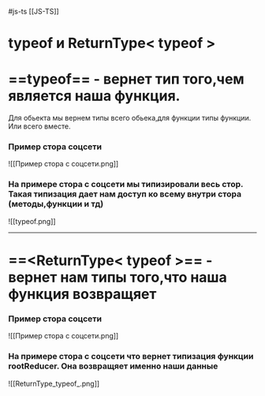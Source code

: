 #js-ts [[JS-TS]]

#  typeof и ReturnType< typeof >



# **==typeof==** - вернет тип того,чем является наша функция. 
Для обьекта мы вернем типы всего обьека,для функции типы функции. Или всего вместе.

### Пример стора соцсети
![[Пример стора с соцсети.png]]

### На примере стора с соцсети мы типизировали весь стор. Такая типизация дает нам доступ ко всему внутри стора (методы,функции и тд) 
![[typeof.png]]
________________________________________

# **==<ReturnType< typeof >==** - вернет нам типы того,что наша функция возвращяет

### Пример стора соцсети
![[Пример стора с соцсети.png]]



### На примере стора с соцсети что вернет типизация функции rootReducer. Она возвращяет именно наши данные
![[ReturnType_typeof_.png]]
